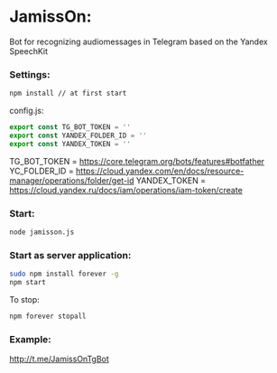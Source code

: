 # JamissOn:
Bot for recognizing audiomessages in Telegram based on the Yandex SpeechKit


### Settings:
```bash
npm install // at first start
```
config.js:
```javascript
export const TG_BOT_TOKEN = ''
export const YANDEX_FOLDER_ID = ''
export const YANDEX_TOKEN = ''
```
TG_BOT_TOKEN = https://core.telegram.org/bots/features#botfather
YC_FOLDER_ID = https://cloud.yandex.com/en/docs/resource-manager/operations/folder/get-id
YANDEX_TOKEN = https://cloud.yandex.ru/docs/iam/operations/iam-token/create


### Start:
```bash
node jamisson.js
```


### Start as server application:
```bash
sudo npm install forever -g
npm start
```
To stop:
```bash
npm forever stopall
```

### Example:
http://t.me/JamissOnTgBot